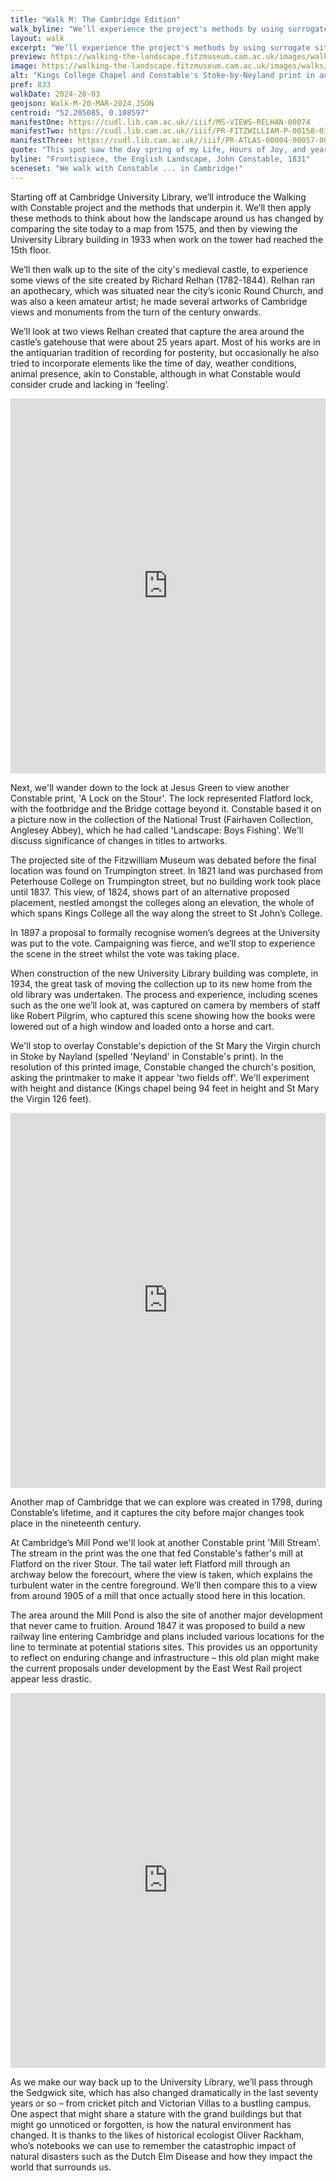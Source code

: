 ```yaml
---
title: "Walk M: The Cambridge Edition"
walk_byline: "We’ll experience the project's methods by using surrogate sites and views of Cambridge itself as we think about how the local landscape has, or indeed hasn't, changed."
layout: walk
excerpt: "We’ll experience the project's methods by using surrogate sites and views of Cambridge as we think about how the local landscape has, or indeed hasn't, changed."
preview: https://walking-the-landscape.fitzmuseum.cam.ac.uk/images/walks/Constable-Kings_preview.jpg
image: https://walking-the-landscape.fitzmuseum.cam.ac.uk/images/walks/Constable-Kings.jpg
alt: "Kings College Chapel and Constable's Stoke-by-Neyland print in augmented reality"
pref: 833
walkDate: 2024-20-03
geojson: Walk-M-20-MAR-2024.JSON
centroid: "52.205085, 0.108597"
manifestOne: https://cudl.lib.cam.ac.uk//iiif/MS-VIEWS-RELHAN-00074
manifestTwo: https://cudl.lib.cam.ac.uk//iiif/PR-FITZWILLIAM-P-00158-01955
manifestThree: https://cudl.lib.cam.ac.uk//iiif/PR-ATLAS-00004-00057-00003
quote: "This spot saw the day spring of my Life, Hours of Joy, and years of Happiness."
byline: "Frontispiece, the English Landscape, John Constable, 1831"
sceneset: "We walk with Constable ... in Cambridge!"
---
```

Starting off at Cambridge University Library, we’ll introduce the Walking with Constable project and the methods that underpin it. We’ll then apply these methods to think about how the landscape around us has changed by comparing the site today to a map from 1575, and then by viewing the University Library building in 1933 when work on the tower had reached the 15th floor.

We’ll then walk up to the site of the city's medieval castle, to experience some views of the site created by Richard Relhan (1782-1844). Relhan ran an apothecary, which was situated near the city’s iconic Round Church, and was also a keen amateur artist; he made several artworks of Cambridge views and monuments from the turn of the century onwards. 

We’ll look at two views Relhan created that capture the area around the castle’s gatehouse that were about 25 years apart. Most of his works are in the antiquarian tradition of recording for posterity, but occasionally he also tried to incorporate elements like the time of day, weather conditions, animal presence, akin to Constable, although in what Constable would consider crude and lacking in ‘feeling’.

<iframe src="https://fitzmuseum.cam.ac.uk/uv.html#?manifest={{ page.manifestOne }}&c=0&m=0&cv=0&config=&locales=en-GB:English (GB),cy-GB:Cymraeg,fr-FR:Français (FR),pl-PL:Polski,sv-SE:Svenska&r=0" width="100%" height="600" allowfullscreen frameborder="0"></iframe>

Next, we'll wander down to the lock at Jesus Green to view another Constable print, 'A Lock on the Stour'. The lock represented Flatford lock, with the footbridge and the Bridge cottage beyond it. Constable based it on a picture now in the collection of the National Trust (Fairhaven Collection, Anglesey Abbey), which he had called 'Landscape: Boys Fishing'. We'll discuss significance of changes in titles to artworks.

The projected site of the Fitzwilliam Museum was debated before the final location was found on Trumpington street. In 1821 land was purchased from Peterhouse College on Trumpington street, but no building work took place until 1837. This view, of 1824, shows part of an alternative proposed placement, nestled amongst the colleges along an elevation, the whole of which spans Kings College all the way along the street to St John’s College.

In 1897 a proposal to formally recognise women’s degrees at the University was put to the vote. Campaigning was fierce, and we’ll stop to experience the scene in the street whilst the vote was taking place.

When construction of the new University Library building was complete, in 1934, the great task of moving the collection up to its new home from the old library was undertaken. The process and experience, including scenes such as the one we’ll look at, was captured on camera by members of staff like Robert Pilgrim, who captured this scene showing how the books were lowered out of a high window and loaded onto a horse and cart.

We'll stop to overlay Constable's depiction of the St Mary the Virgin church in Stoke by Nayland (spelled 'Neyland' in Constable's print). In the resolution of this printed image, Constable changed the church's position, asking the printmaker to make it appear 'two fields off'. We'll experiment with height and distance (Kings chapel being 94 feet in height and St Mary the Virgin 126 feet).

<iframe src="https://fitzmuseum.cam.ac.uk/uv.html#?manifest={{ page.manifestTwo }}&c=0&m=0&cv=0&config=&locales=en-GB:English (GB),cy-GB:Cymraeg,fr-FR:Français (FR),pl-PL:Polski,sv-SE:Svenska&r=0" width="100%" height="600" allowfullscreen frameborder="0"></iframe>

Another map of Cambridge that we can explore was created in 1798, during Constable’s lifetime, and it captures the city before major changes took place in the nineteenth century. 

At Cambridge’s Mill Pond we'll look at another Constable print 'Mill Stream'. The stream in the print was the one that fed Constable's father's mill at Flatford on the river Stour. The tail water left Flatford mill through an archway below the forecourt, where the view is taken, which explains the turbulent water in the centre foreground. We’ll then compare this to a view from around 1905 of a mill that once actually stood here in this location. 

The area around the Mill Pond is also the site of another major development that never came to fruition. Around 1847 it was proposed to build a new railway line entering Cambridge and plans included various locations for the line to terminate at potential stations sites. This provides us an opportunity to reflect on enduring change and infrastructure – this old plan might make the current proposals under development by the East West Rail project appear less drastic.

<iframe src="https://fitzmuseum.cam.ac.uk/uv.html#?manifest={{ page.manifestThree }}&c=0&m=0&cv=0&config=&locales=en-GB:English (GB),cy-GB:Cymraeg,fr-FR:Français (FR),pl-PL:Polski,sv-SE:Svenska&r=0" width="100%" height="600" allowfullscreen frameborder="0"></iframe>

As we make our way back up to the University Library, we’ll pass through the Sedgwick site, which has also changed dramatically in the last seventy years or so – from cricket pitch and Victorian Villas to a bustling campus. One aspect that might share a stature with the grand buildings but that might go unnoticed or forgotten, is how the natural environment has changed. It is thanks to the likes of historical ecologist Oliver Rackham, who’s notebooks we can use to remember the catastrophic impact of natural disasters such as the Dutch Elm Disease and how they impact the world that surrounds us.
